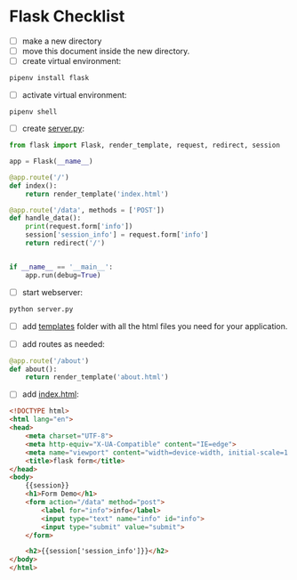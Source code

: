 # Flask Checklist

- [ ] make a new directory
- [ ] move this document inside the new directory.
- [ ] create virtual environment:

```bash
pipenv install flask
```
- [ ] activate virtual environment:

```
pipenv shell
```
- [ ] create [server.py](server.py):

```py
from flask import Flask, render_template, request, redirect, session

app = Flask(__name__)

@app.route('/')
def index():
    return render_template('index.html')

@app.route('/data', methods = ['POST'])
def handle_data():
    print(request.form['info'])
    session['session_info'] = request.form['info']
    return redirect('/')


if __name__ == '__main__':
    app.run(debug=True)
```
- [ ] start webserver:

```bash
python server.py
```

- [ ] add [templates](templates/index.html) folder with all the html files you need for your application.


- [ ] add routes as needed:

```py
@app.route('/about')
def about():
    return render_template('about.html')
```
- [ ] add [index.html](templates/index.html):

```html
<!DOCTYPE html>
<html lang="en">
<head>
    <meta charset="UTF-8">
    <meta http-equiv="X-UA-Compatible" content="IE=edge">
    <meta name="viewport" content="width=device-width, initial-scale=1.0">
    <title>flask form</title>
</head>
<body>
    {{session}}
    <h1>Form Demo</h1>
    <form action="/data" method="post">
        <label for="info">info</label>
        <input type="text" name="info" id="info">
        <input type="submit" value="submit">
    </form>

    <h2>{{session['session_info']}}</h2>
</body>
</html>
```
